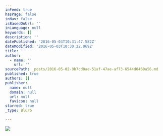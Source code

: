 ```yaml
---
inFeed: true
hasPage: false
inNav: false
isBasedOnUrl: ''
inLanguage: null
keywords: []
description: ''
datePublished: '2016-05-03T10:31:47.582Z'
dateModified: '2016-05-03T10:30:22.069Z'
title: ''
author:
  - name: ''
    url: ''
sourcePath: _posts/2016-05-02-0b7cd0ae-51af-47ae-af73-6544d0460a56.md
published: true
authors: []
publisher:
  name: null
  domain: null
  url: null
  favicon: null
starred: true
_type: Blurb

---
```

![](https://the-grid-user-content.s3-us-west-2.amazonaws.com/dcc42970-6d90-43d3-985a-d220bbc7775e.png)